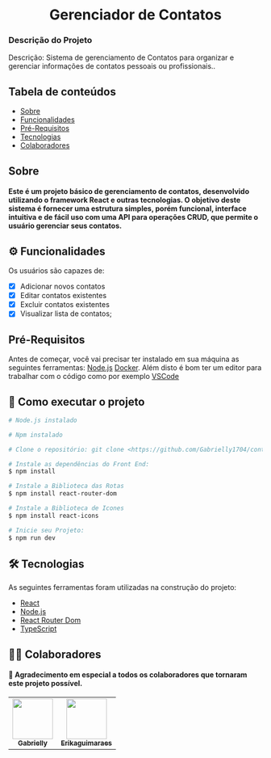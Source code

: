 <h1 align="center">Gerenciador de Contatos</h1>

### Descrição do Projeto
<p> Descrição: Sistema de gerenciamento de Contatos para
organizar e gerenciar informações de contatos pessoais ou
profissionais..</p>

## Tabela de conteúdos

<!--ts-->
   * [Sobre](#sobre)
   * [Funcionalidades](#-funcionalidades)
   * [Pré-Requisitos](#pré-requisitos)
   * [Tecnologias](#-tecnologias)
   * [Colaboradores](#-colaboradores)
<!--te-->

## Sobre
<h4>Este é um projeto básico de gerenciamento de contatos, desenvolvido utilizando o framework React e outras tecnologias. O objetivo deste sistema é fornecer uma estrutura simples, porém funcional,
interface intuitiva e de fácil uso com uma API para operações CRUD, que permite o usuário gerenciar seus contatos.</h4>


## ⚙ Funcionalidades
Os usuários são capazes de:
  - [x] Adicionar novos contatos
  - [x] Editar contatos existentes
  - [x] Excluir contatos existentes 
  - [x] Visualizar lista de contatos;

## Pré-Requisitos

Antes de começar, você vai precisar ter instalado em sua máquina as seguintes ferramentas: [Node.js](https://nodejs.org/en/) [Docker](https://www.docker.com/).
Além disto é bom ter um editor para trabalhar com o código como por exemplo [VSCode](https://code.visualstudio.com/)

## 🚀 Como executar o projeto

```bash
# Node.js instalado

# Npm instalado

# Clone o repositório: git clone <https://github.com/Gabrielly1704/contact-Front.git>

# Instale as dependências do Front End:
$ npm install

# Instale a Biblioteca das Rotas
$ npm install react-router-dom

# Instale a Biblioteca de Icones
$ npm install react-icons

# Inicie seu Projeto:
$ npm run dev

```

## 🛠 Tecnologias

As seguintes ferramentas foram utilizadas na construção do projeto:

- [React](https://react.dev/learn/start-a-new-react-project)
- [Node.js](https://nodejs.org/en/)
- [React Router Dom](https://reactrouter.com/en/main)
- [TypeScript](https://www.typescriptlang.org/)


## 👨‍💻 Colaboradores

<h4>💜 Agradecimento em especial a todos os colaboradores que tornaram este projeto possível.</h4> 
<table>
  <tr>
    <td align="center"><a href="https://github.com/Gabrielly1704"><img src="https://avatars.githubusercontent.com/u/153733849?v=4" width="80px;" alt=""/><br /><sub><b>Gabrielly</b></sub></a><br /><a href="https://github.com/Gabrielly1704"></a></td>
    <td align="center"><a href="https://github.com/Erikaguimaraes"><img src="https://avatars.githubusercontent.com/u/150470453?v=4" width="80px;" alt=""/><br /><sub><b>Erikaguimaraes</b></sub></a><br /><a href="https://github.com/Erikaguimaraes"></a></td>
</tr>
